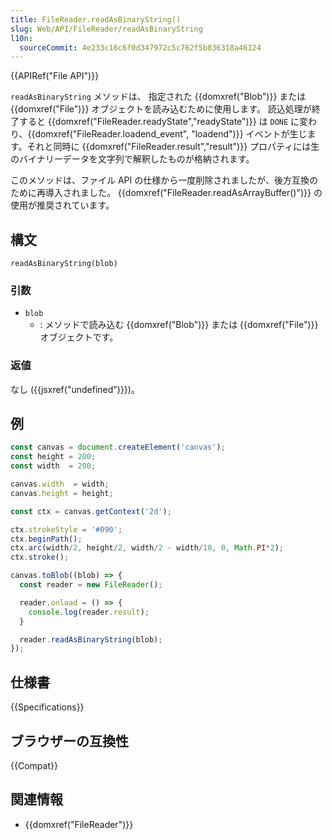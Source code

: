 ```yaml
---
title: FileReader.readAsBinaryString()
slug: Web/API/FileReader/readAsBinaryString
l10n:
  sourceCommit: 4e233c16c6f0d347972c5c762f5b836318a46124
---
```


{{APIRef("File API")}}

`readAsBinaryString` メソッドは、 指定された {{domxref("Blob")}} または {{domxref("File")}} オブジェクトを読み込むために使用します。 読込処理が終了すると {{domxref("FileReader.readyState","readyState")}} は `DONE` に変わり、{{domxref("FileReader.loadend_event", "loadend")}} イベントが生じます。それと同時に {{domxref("FileReader.result","result")}} プロパティには生のバイナリーデータを文字列で解釈したものが格納されます。

このメソッドは、ファイル API の仕様から一度削除されましたが、後方互換のために再導入されました。
{{domxref("FileReader.readAsArrayBuffer()")}} の使用が推奨されています。

## 構文

```js-nolint
readAsBinaryString(blob)
```

### 引数

- `blob`
  - : メソッドで読み込む {{domxref("Blob")}} または {{domxref("File")}} オブジェクトです。

### 返値

なし ({{jsxref("undefined")}})。

## 例

```js
const canvas = document.createElement('canvas');
const height = 200;
const width  = 200;

canvas.width  = width;
canvas.height = height;

const ctx = canvas.getContext('2d');

ctx.strokeStyle = '#090';
ctx.beginPath();
ctx.arc(width/2, height/2, width/2 - width/10, 0, Math.PI*2);
ctx.stroke();

canvas.toBlob((blob) => {
  const reader = new FileReader();

  reader.onload = () => {
    console.log(reader.result);
  }

  reader.readAsBinaryString(blob);
});
```

## 仕様書

{{Specifications}}

## ブラウザーの互換性

{{Compat}}

## 関連情報

- {{domxref("FileReader")}}
